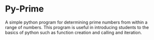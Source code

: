 # Py-Prime
A simple python program for determining prime numbers from within a range of numbers. This program is useful in introducing students to the basics of python such as function creation and calling and iteration. 
